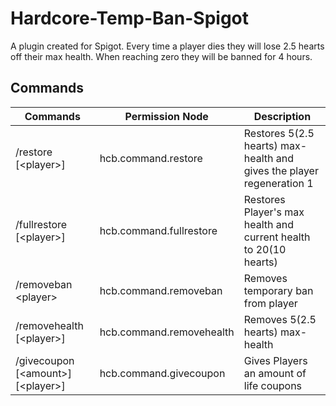 # Hardcore-Temp-Ban-Spigot
A plugin created for Spigot. Every time a player dies they will lose 2.5 hearts off their max health. When reaching zero they will be banned for 4 hours.

## Commands
Commands | Permission Node | Description
------------ | ------------- | -------------
/restore \[\<player\>\] | hcb.command.restore | Restores 5(2.5 hearts) max-health and gives the player regeneration 1
/fullrestore \[\<player\>\] | hcb.command.fullrestore | Restores Player's max health and current health to 20(10 hearts)
/removeban \<player\> | hcb.command.removeban | Removes temporary ban from player
/removehealth \[\<player\>\] | hcb.command.removehealth | Removes 5(2.5 hearts) max-health
/givecoupon \[\<amount\>\] \[\<player\>\] | hcb.command.givecoupon | Gives Players an amount of life coupons
